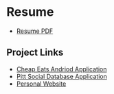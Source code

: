 # Resume
  - [Resume PDF](https://github.com/NathanRHall97/Resume)
## Project Links
  - [Cheap Eats Andriod Application](https://github.com/NathanRHall97/Cheap-Eats-Application) <br/>
  - [Pitt Social Database Application](https://github.com/NathanRHall97/PittSocial)
  - [Personal Website](https://nathanrhall97.github.io/PersonalWebsite/)
